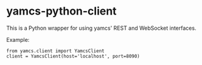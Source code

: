 # yamcs-python-client

This is a Python wrapper for using yamcs' REST and WebSocket interfaces.

Example:

    from yamcs.client import YamcsClient
    client = YamcsClient(host='localhost', port=8090)
